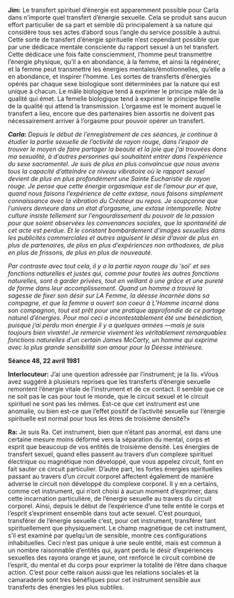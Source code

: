 <p><strong>Jim:</strong> Le transfert spirituel d’énergie est apparemment possible pour Carla dans n’importe quel transfert d’énergie sexuelle. Cela se produit sans aucun effort particulier de sa part et semble dû principalement à sa nature qui considère tous ses actes d’abord sous l’angle du service possible à autrui. Cette sorte de transfert d’énergie spirituelle n’est cependant possible que par une dédicace mentale consciente du rapport sexuel à un tel transfert. Cette dédicace une fois faite consciemment, l’homme peut transmettre l’énergie physique, qu’il a en abondance, à la femme, et ainsi la régénérer, et la femme peut transmettre les énergies mentales/émotionnelles, qu’elle a en abondance, et inspirer l’homme. Les sortes de transferts d’énergies opérés par chaque sexe biologique sont déterminées par la nature qui est unique à chacun. Le mâle biologique tend à exprimer le principe mâle de la qualité qui émet. La femelle biologique tend à exprimer le principe femelle de la qualité qui attend la transmission. L’orgasme est le moment auquel le transfert a lieu, encore que des partenaires bien assortis ne doivent pas nécessairement arriver à l’orgasme pour pouvoir opérer un transfert.</p>
<p><em><strong>Carla:</strong> Depuis le début de l’enregistrement de ces séances, je continue à étudier la partie sexuelle de l’activité de rayon rouge, dans l’espoir de trouver le moyen de faire partager la beauté et la joie que j’ai trouvées dans ma sexualité, à d’autres personnes qui souhaitent entrer dans l’expérience du sexe sacramentel. Je suis de plus en plus convaincue que nous avons tous la capacité d’atteindre ce niveau vibratoire où le rapport sexuel devient de plus en plus profondément une Sainte Eucharistie de rayon rouge. Je pense que cette énergie orgasmique est de l’amour pur et que, quand nous faisons l’expérience de cette extase, nous faisons simplement connaissance avec la vibration du Créateur au repos. Je soupçonne que l’univers demeure dans un état d’orgasme, une extase intemporelle. Notre culture insiste tellement sur l’engourdissement du pouvoir de la passion pour que soient observées les convenances sociales, que la spontanéité de cet acte est perdue. Et le constant bombardement d’images sexuelles dans les publicités commerciales et autres aiguisent le désir d’avoir de plus en plus de partenaires, de plus en plus d’expériences non orthodoxes, de plus en plus de frissons, de plus en plus de nouveauté.</em></p>
<p><em>Par contraste avec tout cela, il y a la partie rayon rouge du ‘soi’ et ses fonctions naturelles et justes qui, comme pour toutes les autres fonctions naturelles, sont à garder privées, tout en veillant à une grâce et une pureté de forme dans leur accomplissement. Quand un homme a trouvé la sagesse de fixer son désir sur LA Femme, la déesse incarnée dans sa compagne, et que la femme a ouvert son coeur à L’Homme incarné dans son compagnon, tout est prêt pour une pratique approfondie de ce partage naturel d’énergies. Pour moi ceci a incontestablement été une bénédiction, puisque j’ai perdu mon énergie il y a quelques années —mais je suis toujours bien vivante! Je remercie vivement les véritablement remarquables fonctions naturelles d’un certain James McCarty, un homme qui exprime avec la plus grande sensibilité son amour pour la Déesse intérieure.</em></p>
<p><strong>Séance 48, 22 avril 1981</strong></p>
<p><strong>Interlocuteur:</strong> J’ai une question adressée par l’instrument; je la lis. «Vous avez suggéré à plusieurs reprises que les transferts d’énergie sexuelle remontent l’énergie vitale de l’instrument et de ce contact. Il semble que ce ne soit pas le cas pour tout le monde, que le circuit sexuel et le circuit spirituel ne sont pas les mêmes. Est-ce que cet instrument est une anomalie, ou bien est-ce que l’effet positif de l’activité sexuelle sur l’énergie spirituelle est normal pour tous les êtres de troisième densité?»</p>
<p><strong>Ra:</strong> Je suis Ra. Cet instrument, bien que n’étant pas anormal, est dans une certaine mesure moins déformé vers la séparation du mental, corps et esprit que beaucoup de vos entités de troisième densité. Les énergies de transfert sexuel, quand elles passent au travers d’un complexe spirituel électrique ou magnétique non développé, que vous appelez circuit, font en fait sauter ce circuit particulier. D’autre part, les fortes énergies spirituelles passant au travers d’un circuit corporel affectent également de manière adverse le circuit non développé du complexe corporel. Il y en a certains, comme cet instrument, qui n’ont choisi à aucun moment d’exprimer, dans cette incarnation particulière, de l’énergie sexuelle au travers du circuit corporel. Ainsi, depuis le début de l’expérience d’une telle entité le corps et l’esprit s’expriment ensemble dans tout acte sexuel. C’est pourquoi, transférer de l’énergie sexuelle c’est, pour cet instrument, transférer tant spirituellement que physiquement. Le champ magnétique de cet instrument, s’il est examiné par quelqu’un de sensible, montre ces configurations inhabituelles. Ceci n’est pas unique à une seule entité, mais est commun à un nombre raisonnable d’entités qui, ayant perdu le désir d’expériences sexuelles des rayons orange et jaune, ont renforcé le circuit combiné de l’esprit, du mental et du corps pour exprimer la totalité de l’être dans chaque action. C’est pour cette raison aussi que les relations sociales et la camaraderie sont très bénéfiques pour cet instrument sensible aux transferts des énergies les plus subtiles.</p>